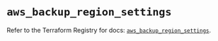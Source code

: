 # `aws_backup_region_settings`

Refer to the Terraform Registry for docs: [`aws_backup_region_settings`](https://registry.terraform.io/providers/hashicorp/aws/5.59.0/docs/resources/backup_region_settings).
